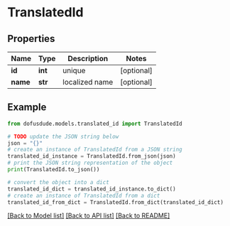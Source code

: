 # TranslatedId


## Properties

Name | Type | Description | Notes
------------ | ------------- | ------------- | -------------
**id** | **int** | unique | [optional] 
**name** | **str** | localized name | [optional] 

## Example

```python
from dofusdude.models.translated_id import TranslatedId

# TODO update the JSON string below
json = "{}"
# create an instance of TranslatedId from a JSON string
translated_id_instance = TranslatedId.from_json(json)
# print the JSON string representation of the object
print(TranslatedId.to_json())

# convert the object into a dict
translated_id_dict = translated_id_instance.to_dict()
# create an instance of TranslatedId from a dict
translated_id_from_dict = TranslatedId.from_dict(translated_id_dict)
```
[[Back to Model list]](../README.md#documentation-for-models) [[Back to API list]](../README.md#documentation-for-api-endpoints) [[Back to README]](../README.md)


